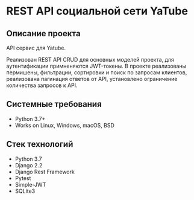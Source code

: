 REST API социальной сети YaTube
=====

Описание проекта
----------

API сервис для Yatube. 

Реализован REST API CRUD для основных моделей проекта, для аутентификации примненяются JWT-токены. 
В проекте реализованы пермишены, фильтрации, сортировки и поиск по запросам клиентов, реализована пагинация ответов от API, установлено ограничение количества запросов к API. 

Системные требования
----------
* Python 3.7+
* Works on Linux, Windows, macOS, BSD

Стек технологий
----------
* Python 3.7
* Django 2.2 
* Django Rest Framework
* Pytest
* Simple-JWT
* SQLite3